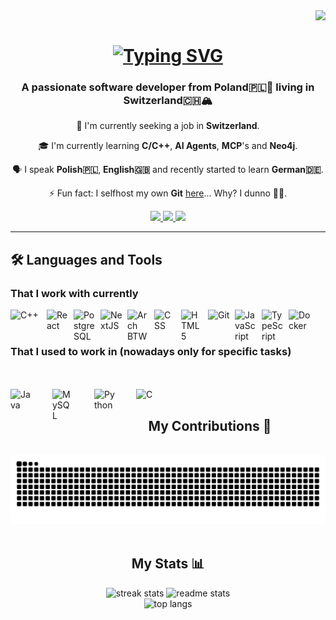 <img align="right" src="https://visitor-badge.laobi.icu/badge?page_id=FrogsterDev.FrogsterDev" />
<br />
<h1 align="center">
<a href="https://git.io/typing-svg"><img src="https://readme-typing-svg.herokuapp.com?font=Fira+Code&size=35&duration=4000&pause=1000&color=8B60F7&center=true&vCenter=true&width=585&lines=Welcome!+%F0%9F%91%8B;I'm+Jakub+Zabski;Also+known+as+FrogsterDev" alt="Typing SVG" /></a>
</h1>
<h3 align="center">A passionate software developer from Poland🇵🇱🥟 living in Switzerland🇨🇭🏔️</h3>
<div align="center">
  
  💼 I'm currently seeking a job in **Switzerland**.
  
  🎓 I'm currently learning **C/C++**, **AI Agents**, **MCP**'s and **Neo4j**.
  
  🗣️ I speak **Polish🇵🇱**, **English🇬🇧** and recently started to learn **German🇩🇪**.
  
  ⚡ Fun fact: I selfhost my own **Git** [here](https://git.jakubzabski.pl)... Why? I dunno 🤷‍♂️.
  
</div>

<div align="center">
  <a href="mailto:jakub.zabski@protonmail.com">
    <img src="https://img.shields.io/badge/ProtonMail-8B89CC?style=for-the-badge&logo=protonmail&logoColor=white" target="_blank" />
  </a>
  <a href="https://www.linkedin.com/in/jakub-zabski-a4bb25225/">
    <img src="https://img.shields.io/badge/linkedin-%230077B5.svg?style=for-the-badge&logo=linkedin&logoColor=white" target="_blank" />
  </a>
  <a href="https://jakubzabski.pl">
    <img src="https://img.shields.io/badge/Portfolio-%23000000.svg?style=for-the-badge&logo=firefox&logoColor=#FF7139" target="_blank"/>
  </a>
</div>

---

<h2> 🛠️ Languages and Tools</h2>

<h3 align="left">That I work with currently</h3>

<div>
<img align="left" alt="C++" width="50px" style="padding-right: 0.5rem;" src="https://cdn.jsdelivr.net/gh/devicons/devicon@latest/icons/cplusplus/cplusplus-original.svg" />
<img align="left" alt="React" width="35px" style="padding-right: 0.5rem;" src="https://cdn.jsdelivr.net/gh/devicons/devicon@latest/icons/react/react-original.svg" />
<img align="left" alt="PostgreSQL" width="35px" style="padding-right: 0.5rem;" src="https://cdn.jsdelivr.net/gh/devicons/devicon@latest/icons/postgresql/postgresql-original.svg" />
<img align="left" alt="NextJS" width="35px" style="padding-right: 0.5rem;" src="https://cdn.jsdelivr.net/gh/devicons/devicon@latest/icons/nextjs/nextjs-original.svg" />
<img align="left" alt="Arch BTW" width="35px" style="padding-right: 0.5rem;" src="https://cdn.jsdelivr.net/gh/devicons/devicon@latest/icons/archlinux/archlinux-original.svg" />
<img align="left" alt="CSS" width="35px" style="padding-right: 0.5rem;" src="https://cdn.jsdelivr.net/gh/devicons/devicon@latest/icons/css3/css3-original.svg" />
<img align="left" alt="HTML5" width="35px" style="padding-right: 0.5rem;" src="https://cdn.jsdelivr.net/gh/devicons/devicon@latest/icons/html5/html5-original.svg" />
<img align="left" alt="Git" width="35px" style="padding-right: 0.5rem;" src="https://cdn.jsdelivr.net/gh/devicons/devicon@latest/icons/git/git-original.svg" />
<img align="left" alt="JavaScript" width="35px" style="padding-right: 0.5rem;" src="https://cdn.jsdelivr.net/gh/devicons/devicon@latest/icons/javascript/javascript-original.svg" />
<img align="left" alt="TypeScript" width="35px" style="padding-right: 0.5rem;" src="https://cdn.jsdelivr.net/gh/devicons/devicon@latest/icons/typescript/typescript-original.svg" />
<img align="left" alt="Docker" width="35px" style="padding-right: 0.5rem;" src="https://cdn.jsdelivr.net/gh/devicons/devicon@latest/icons/docker/docker-original.svg" />
</div>

<br />
<br />

<h3 align="left">That I used to work in (nowadays only for specific tasks)</h3>

<br />
<br />

<div>
<img align="left" alt="Java" width="35px" style="padding-right: 2rem;" src="https://cdn.jsdelivr.net/gh/devicons/devicon@latest/icons/java/java-original.svg" />
<img align="left" alt="MySQL" width="35px" style="padding-right: 2rem;" src="https://cdn.jsdelivr.net/gh/devicons/devicon@latest/icons/mysql/mysql-original.svg" />
<img align="left" alt="Python" width="35px" style="padding-right: 2rem;" src="https://cdn.jsdelivr.net/gh/devicons/devicon@latest/icons/python/python-original.svg" />
<img align="left" alt="C" width="35px" style="padding-right: 2rem;" src="https://cdn.jsdelivr.net/gh/devicons/devicon@latest/icons/c/c-original.svg" />
</div>

<br />

<div align="center">
  <h2>My Contributions 🚀</h2>
  <br />
  <img alt="snake eating contributions" src="https://raw.githubusercontent.com/FrogsterDev/FrogsterDev/output/github-contribution-grid-snake.svg" />
</div>

<br />

<div align="center">
  <h2>My Stats 📊</h2>
  <img width=390 height=220 src="https://streak-stats.demolab.com/?user=FrogsterDev&count_private=true&theme=react&border_radius=10" alt="streak stats" />
  <img width=390 height=220 src="https://github-readme-stats-iota-sable-50.vercel.app/api?username=FrogsterDev&rank_icon=github&show_icons=true&theme=react&border_radius=10" alt="readme stats" />
  <br />
  <img width=390 height=220 src="https://github-readme-stats-iota-sable-50.vercel.app/api/top-langs/?username=FrogsterDev&hide=HTML,CSS&langs_count=4&layout=compact&theme=react&border_radius=10&size_weight=0.5&count_weight=0.5&exclude_repo=FrogsterDev" alt="top langs" />
</div>
